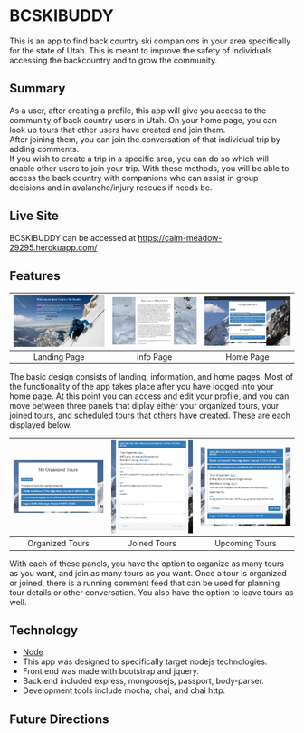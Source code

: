 BCSKIBUDDY
==========
This is an app to find back country ski companions in your area specifically for the state of Utah.
This is meant to improve the safety of individuals accessing the backcountry and to grow the community.

Summary
-------
As a user, after creating a profile, this app will give you access to the community of back country
users in Utah.  On your home page, you can look up tours that other users have created and join them.  
After joining them, you can join the conversation of that individual trip by adding comments.  
If you wish to create a trip in a specific area, you can do so which will enable other users to join your trip.  With these methods, you will be able to access the back country with companions who can assist in group decisions and in avalanche/injury rescues if needs be.  

Live Site
---------
BCSKIBUDDY can be accessed at https://calm-meadow-29295.herokuapp.com/

Features
--------
| <img alt="Landing Page" src="./design_imgs/landingPage.png" width="350"> | <img alt="Info Page" src="./design_imgs/infoPage.png" width="350"> | <img alt="Home Page" src="./design_imgs/homePageView.png" width="350"> |
|:---:|:---:|:---:|
| Landing Page | Info Page | Home Page |

The basic design consists of landing, information, and home pages.  Most of the functionality of the app takes place after you have logged into your home page.  At this point you can access and edit your profile, and you can move between three panels that diplay either your organized tours, your joined tours, and scheduled tours that others have created.  These are each displayed below. 

| <img alt="Organized Tours" src="./design_imgs/organizeTourUnfocus.png" width="350"> | <img alt="Joined Tours" src="./design_imgs/joinTourFocus.png" width="350"> | <img alt="Future " src="./design_imgs/futureSkiTourfocus.png" width="350"> |
|:---:|:---:|:---:|
| Organized Tours | Joined Tours | Upcoming Tours |

With each of these panels, you have the option to organize as many tours as you want, and join as many tours as you want.  Once a tour is organized or joined, there is a running comment feed that can be used for planning tour details or other conversation.  You also have the option to leave tours as well.


Technology
----------
- [Node](https://nodejs.org)
- This app was designed to specifically target nodejs technologies.
- Front end was made with bootstrap and jquery.
- Back end included express, mongoosejs, passport, body-parser.
- Development tools include mocha, chai, and chai http.

Future Directions
-----------------




